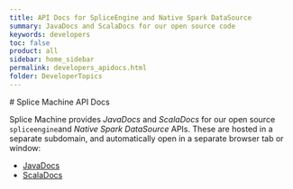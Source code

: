 ```yaml
---
title: API Docs for SpliceEngine and Native Spark DataSource
summary: JavaDocs and ScalaDocs for our open source code
keywords: developers
toc: false
product: all
sidebar: home_sidebar
permalink: developers_apidocs.html
folder: DeveloperTopics
---
```

<section>
<div class="TopicContent" data-swiftype-index="true" markdown="1">
# Splice Machine API Docs

Splice Machine provides *JavaDocs* and *ScalaDocs* for our open source `spliceengine`and *Native Spark DataSource* APIs. These are hosted in a separate subdomain, and automatically open in a separate browser tab or window:

<ul>
   <li><a href="https://apidocs.splicemachine.com/JavaDocs/{{site.build_version}}" target="blank">JavaDocs</a></li>
   <li><a href="https://apidocs.splicemachine.com/ScalaDocs/{{site.build_version}}" target="blank">ScalaDocs</a></li>
</ul>

</div>
</section>
